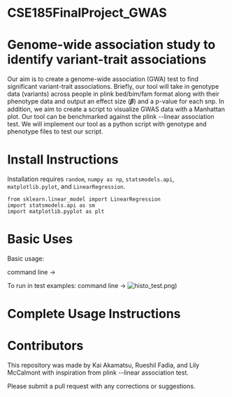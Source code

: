 # CSE185FinalProject_GWAS

# Genome-wide association study to identify variant-trait associations
Our aim is to create a genome-wide association (GWA) test to find significant variant-trait associations. Briefly, our tool will take in genotype data (variants) across people in plink bed/bim/fam format along with their phenotype data and output an effect size (𝜷) and a p-value for each snp. In addition, we aim to create a script to visualize GWAS data with a Manhattan plot. Our tool can be benchmarked against the plink --linear association test. We will implement our tool as a python script with genotype and phenotype files to test our script. 

# Install Instructions
Installation requires `random`, `numpy as np`, `statsmodels.api`, `matplotlib.pylot`, and `LinearRegression`. 

```
from sklearn.linear_model import LinearRegression  
import statsmodels.api as sm  
import matplotlib.pyplot as plt
```

# Basic Uses
Basic usage:

command line -> 

To run in test examples:
command line ->
![histo_test.png](file:///Users/lilymccalmont/Desktop/histo.plt.png))
# Complete Usage Instructions

# Contributors
This repository was made by Kai Akamatsu, Rueshil Fadia, and Lily McCalmont with inspiration from plink --linear association test.

Please submit a pull request with any corrections or suggestions.
